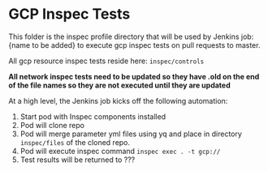 # GCP Inspec Tests
This folder is the inspec profile directory that will be used by Jenkins job: {name to be added} to execute gcp inspec tests on pull requests to master.

All gcp resource inspec tests reside here: ```inspec/controls```

**All network inspec tests need to be updated so they have .old on the end of the file names so they are not executed until they are updated** 

At a high level, the Jenkins job kicks off the following automation:
1.  Start pod with Inspec components installed
2.  Pod will clone repo
3.  Pod will merge parameter yml files using yq and place in directory ```inspec/files``` of the cloned repo.
4.  Pod will execute inspec command ```inspec exec . -t gcp://```
5.  Test results will be returned to ???
